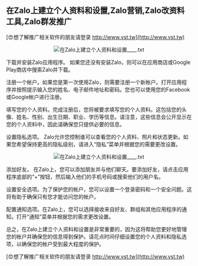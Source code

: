 ## **在Zalo上建立个人资料和设置,Zalo营销,Zalo改资料工具,Zalo群发推广**

[😍想了解推广相关软件的朋友请登录 http://www.vst.tw](http://www.vst.tw)

 <center><img src="https://vst.tw/MP4/tuiguang/png/6.png" alt="在Zalo上建立个人资料和设置____.txt"></center>

下载并安装Zalo应用程序。 如果您还没有安装Zalo，则可以在应用商店或Google Play商店中搜索Zalo并下载。

注册一个帐户。如果您是第一次使用Zalo，则需要注册一个新帐户。打开应用程序并按照提示输入您的姓名、电子邮件地址和密码。您也可以使用您的Facebook或Google帐户进行注册。

填写您的个人资料。完成注册后，您将被要求填写您的个人资料。这包括您的头像、姓名、性别、出生日期、职业、学历等信息。请注意，这些信息会公开显示在您的个人资料中，因此请确保您只提供必要的信息。

设置隐私选项。 Zalo允许您控制谁可以查看您的个人资料、照片和状态更新。如果您希望保持更高的隐私级别，请进入“隐私”菜单并根据您的需要更改设置。

 <center><img src="https://vst.tw/MP4/tuiguang/png/5.png" alt="在Zalo上建立个人资料和设置____.txt"></center>

添加好友。 在Zalo上，您可以添加朋友并与他们聊天。要添加好友，请点击应用程序底部的“+”按钮，然后输入他们的手机号码或搜索他们的用户名。

设置安全选项。为了保护您的帐户，您可以设置一个登录密码和一个安全问题。这将有助于确保只有您才能访问您的帐户。

配置通知选项。在Zalo上，您可以选择接收来自好友、群组和其他应用程序的通知。打开“通知”菜单并根据您的需求更改设置。

总之，在Zalo上建立个人资料和设置是非常重要的，因为这将帮助您更好地管理您的帐户并确保您的信息得到保护。请花点时间仔细设置您的个人资料和隐私选项，以确保您的帐户受到最大程度的保护。

[😍想了解推广相关软件的朋友请登录 http://www.vst.tw](http://www.vst.tw)




